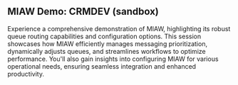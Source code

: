 <html>
  <head>
    <title>
      MIAW Demo: CRMDEV (sandbox)
    </title>
    <style>
      h1{
        display: none;
      }
    </style>
  </head>
  <body>
    <h2> MIAW Demo: CRMDEV (sandbox)</h2>
    <p>
      Experience a comprehensive demonstration of MIAW, highlighting its robust queue routing capabilities and configuration options. This session showcases how MIAW efficiently manages messaging prioritization, dynamically adjusts queues, and streamlines workflows to optimize performance. You'll also gain insights into configuring MIAW for various operational needs, ensuring seamless integration and enhanced productivity.
    </p>
    <script type='text/javascript'>
    	function initEmbeddedMessaging() {
    		try {
    			embeddedservice_bootstrap.settings.language = 'en_US'; // For example, enter 'en' or 'en-US'
    
    			embeddedservice_bootstrap.init(
				'00DOz000004sefh',
				'Github',
				'https://legrandav--crmdev.sandbox.my.site.com/ESWGithub1722163913919',
				{
					scrt2URL: 'https://legrandav--crmdev.sandbox.my.salesforce-scrt.com'
				}
			);
    		} catch (err) {
    			console.error('Error loading Embedded Messaging: ', err);
    		}
    	};
    </script>
    <script type='text/javascript' src='https://legrandav--crmdev.sandbox.my.site.com/ESWGithub1722163913919/assets/js/bootstrap.min.js' onload='initEmbeddedMessaging()'></script>
  </body>
</html>
